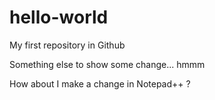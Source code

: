 # hello-world
My first repository in Github

Something else to show some change... hmmm

How about I make a change in Notepad++   ?
